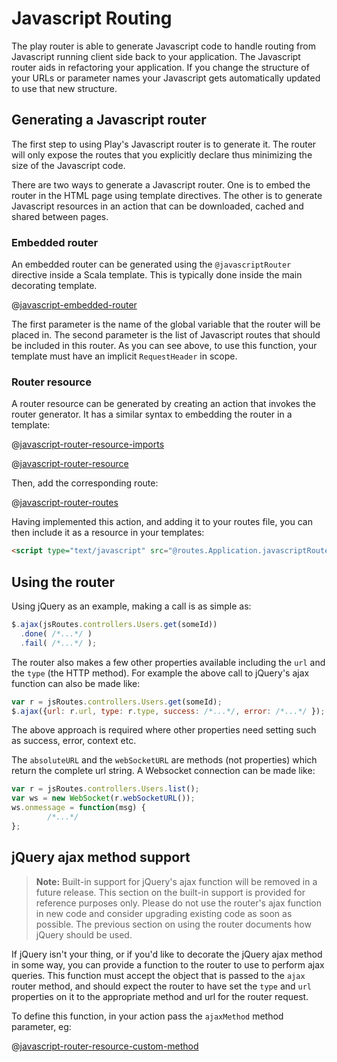 <!--- Copyright (C) from 2022 The Play Framework Contributors <https://github.com/playframework>, 2011-2021 Lightbend Inc. <https://www.lightbend.com> -->

# Javascript Routing

The play router is able to generate Javascript code to handle routing from Javascript running client side back to your application. The Javascript router aids in refactoring your application. If you change the structure of your URLs or parameter names your Javascript gets automatically updated to use that new structure.

## Generating a Javascript router

The first step to using Play's Javascript router is to generate it. The router will only expose the routes that you explicitly declare thus minimizing the size of the Javascript code.

There are two ways to generate a Javascript router. One is to embed the router in the HTML page using template directives. The other is to generate Javascript resources in an action that can be downloaded, cached and shared between pages.

### Embedded router

An embedded router can be generated using the ``@javascriptRouter`` directive inside a Scala template. This is typically done inside the main decorating template.

@[javascript-embedded-router](code/scalaEmbeddedRouter.scala.html)

The first parameter is the name of the global variable that the router will be placed in. The second parameter is the list of Javascript routes that should be included in this router. As you can see above, to use this function, your template must have an implicit `RequestHeader` in scope.

### Router resource

A router resource can be generated by creating an action that invokes the router generator. It has a similar syntax to embedding the router in a template:

@[javascript-router-resource-imports](code/scalaguide/binder/controllers/Users.scala)

@[javascript-router-resource](code/scalaguide/binder/controllers/Users.scala)
    
Then, add the corresponding route:

@[javascript-router-routes](code/scalaguide.binder.routes)

Having implemented this action, and adding it to your routes file, you can then include it as a resource in your templates:

```html
<script type="text/javascript" src="@routes.Application.javascriptRoutes"></script>
``` 

## Using the router

Using jQuery as an example, making a call is as simple as:

```javascript
$.ajax(jsRoutes.controllers.Users.get(someId))
  .done( /*...*/ )
  .fail( /*...*/ );
```

The router also makes a few other properties available including the ``url`` and the ``type`` (the HTTP method). For example the above call to jQuery's ajax function can also be made like:

```javascript
var r = jsRoutes.controllers.Users.get(someId);
$.ajax({url: r.url, type: r.type, success: /*...*/, error: /*...*/ });
```

The above approach is required where other properties need setting such as success, error, context etc.

The ``absoluteURL`` and the ``webSocketURL`` are methods (not properties) which return the complete url string. A Websocket connection can be made like:

```javascript
var r = jsRoutes.controllers.Users.list();
var ws = new WebSocket(r.webSocketURL());
ws.onmessage = function(msg) {
        /*...*/
};
```

## jQuery ajax method support

> **Note:** Built-in support for jQuery's ajax function will be removed in a future release. This section on the built-in support is provided for reference purposes only. Please do not use the router's ajax function in new code and consider upgrading existing code as soon as possible. The previous section on using the router documents how jQuery should be used.

If jQuery isn't your thing, or if you'd like to decorate the jQuery ajax method in some way, you can provide a function to the router to use to perform ajax queries. This function must accept the object that is passed to the ``ajax`` router method, and should expect the router to have set the ``type`` and ``url`` properties on it to the appropriate method and url for the router request.

To define this function, in your action pass the ``ajaxMethod`` method parameter, eg:

@[javascript-router-resource-custom-method](code/scalaguide/binder/controllers/Users.scala)
